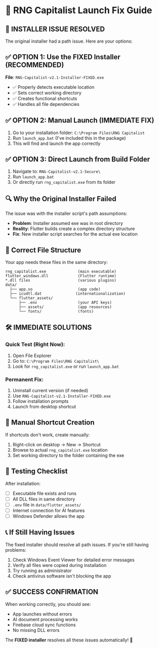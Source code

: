 # 🔧 RNG Capitalist Launch Fix Guide

## 🚨 INSTALLER ISSUE RESOLVED

The original installer had a path issue. Here are your options:

## ✅ OPTION 1: Use the FIXED Installer (RECOMMENDED)
**File**: `RNG-Capitalist-v2.1-Installer-FIXED.exe`
- ✅ Properly detects executable location
- ✅ Sets correct working directory
- ✅ Creates functional shortcuts
- ✅ Handles all file dependencies

## ✅ OPTION 2: Manual Launch (IMMEDIATE FIX)
1. Go to your installation folder: `C:\Program Files\RNG Capitalist`
2. Run `launch_app.bat` (I've included this in the package)
3. This will find and launch the app correctly

## ✅ OPTION 3: Direct Launch from Build Folder
1. Navigate to: `RNG-Capitalist-v2.1-Secure\`
2. Run `launch_app.bat`
3. Or directly run `rng_capitalist.exe` from its folder

## 🔍 Why the Original Installer Failed

The issue was with the installer script's path assumptions:
- **Problem**: Installer assumed exe was in root directory
- **Reality**: Flutter builds create a complex directory structure
- **Fix**: New installer script searches for the actual exe location

## 📁 Correct File Structure

Your app needs these files in the same directory:
```
rng_capitalist.exe              (main executable)
flutter_windows.dll             (Flutter runtime)
*.dll files                     (various plugins)
data/
  ├── app.so                    (app code)
  ├── icudtl.dat               (internationalization)
  └── flutter_assets/
      ├── .env                  (your API keys)
      ├── assets/               (app resources)
      └── fonts/                (fonts)
```

## 🛠️ IMMEDIATE SOLUTIONS

### Quick Test (Right Now):
1. Open File Explorer
2. Go to: `C:\Program Files\RNG Capitalist\`
3. Look for `rng_capitalist.exe` or run `launch_app.bat`

### Permanent Fix:
1. Uninstall current version (if needed)
2. Use `RNG-Capitalist-v2.1-Installer-FIXED.exe`
3. Follow installation prompts
4. Launch from desktop shortcut

## 🔧 Manual Shortcut Creation

If shortcuts don't work, create manually:
1. Right-click on desktop → New → Shortcut
2. Browse to actual `rng_capitalist.exe` location
3. Set working directory to the folder containing the exe

## 🚀 Testing Checklist

After installation:
- [ ] Executable file exists and runs
- [ ] All DLL files in same directory
- [ ] `.env` file in `data/flutter_assets/`
- [ ] Internet connection for AI features
- [ ] Windows Defender allows the app

## 📞 If Still Having Issues

The fixed installer should resolve all path issues. If you're still having problems:
1. Check Windows Event Viewer for detailed error messages
2. Verify all files were copied during installation
3. Try running as administrator
4. Check antivirus software isn't blocking the app

## ✅ SUCCESS CONFIRMATION

When working correctly, you should see:
- App launches without errors
- AI document processing works
- Firebase cloud sync functions
- No missing DLL errors

The **FIXED installer** resolves all these issues automatically! 🎉

